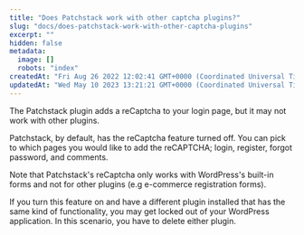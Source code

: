 ```yaml
---
title: "Does Patchstack work with other captcha plugins?"
slug: "docs/does-patchstack-work-with-other-captcha-plugins"
excerpt: ""
hidden: false
metadata: 
  image: []
  robots: "index"
createdAt: "Fri Aug 26 2022 12:02:41 GMT+0000 (Coordinated Universal Time)"
updatedAt: "Wed May 10 2023 13:21:21 GMT+0000 (Coordinated Universal Time)"
---
```

The Patchstack plugin adds a reCaptcha to your login page, but it may not work with other plugins.

Patchstack, by default, has the reCaptcha feature turned off. You can pick to which pages you would like to add the reCAPTCHA; login, register, forgot password, and comments.

Note that Patchstack's reCaptcha only works with WordPress's built-in forms and not for other plugins (e.g e-commerce registration forms).

If you turn this feature on and have a different plugin installed that has the same kind of functionality, you may get locked out of your WordPress application. In this scenario, you have to delete either plugin.
